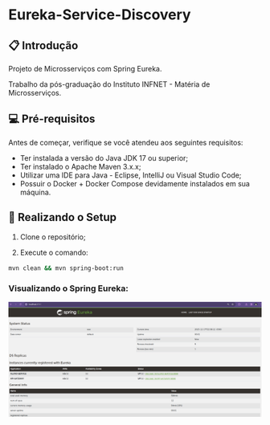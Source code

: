 # Eureka-Service-Discovery

## 📋 Introdução

Projeto de Microsserviços com Spring Eureka.

Trabalho da pós-graduação do Instituto INFNET - Matéria de Microsserviços.

## 💻 Pré-requisitos

Antes de começar, verifique se você atendeu aos seguintes requisitos:
* Ter instalada a versão do Java JDK 17 ou superior;
* Ter instalado o Apache Maven 3.x.x;
* Utilizar uma IDE para Java - Eclipse, IntelliJ ou Visual Studio Code;
* Possuir o Docker + Docker Compose devidamente instalados em sua máquina.

## 🚀 Realizando o Setup

1. Clone o repositório;

2. Execute o comando:
```bash
mvn clean && mvn spring-boot:run
```

### Visualizando o Spring Eureka:

![eureka.png](eureka_imagem/eureka.png)